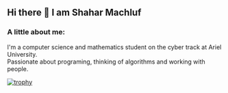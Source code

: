 ## Hi there 👋 I am Shahar Machluf

### A little about me:
I'm a computer science and mathematics student on the cyber track at Ariel University.  
Passionate about programing, thinking of algorithms and working with people.  
  
  
[![trophy](https://github-profile-trophy.vercel.app/?username=ShaharMachluf)](https://github.com/ryo-ma/github-profile-trophy)
